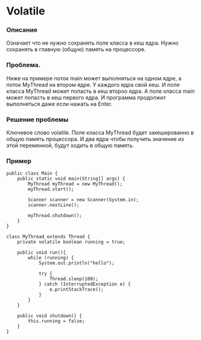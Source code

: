 # Volatile

### Описание
Означает что не нужно сохранять поле класса в кеш ядра. Нужно сохранять в главную (общую) память на процессоре. 


### Проблема. 
Ниже на примере поток main может выполняться на одном ядре, а поток MyThread на втором ядре. 
У каждого ядра свой кеш. И поле класса MyThread может попасть в кеш второо ядра. А поле класса main может попасть в кеш первого ядра.
И программа продолжит выполняться даже если нажать на Enter.


### Решение проблемы
Ключевое слово volatile. Поле класса MyThread будет закешированно в общую память процессора. 
И два ядра чтобы получить значение из этой переменной, будут ходить в общую память.

### Пример

````
public class Main {
    public static void main(String[] args) {
        MyThread myThread = new MyThread();
        myThread.start();

        Scanner scanner = new Scanner(System.in);
        scanner.nextLine();

        myThread.shutdown();
    }
}

class MyThread extends Thread {
    private volatile boolean running = true;

    public void run(){
        while (running) {
            System.out.println("hello");

            try {
                Thread.sleep(100);
            } catch (InterruptedException e) {
                e.printStackTrace();
            }
        }
    }

    public void shutdown() {
        this.running = false;
    }
}

````